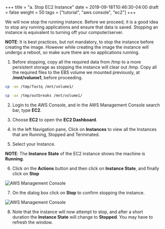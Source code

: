 +++
title = "a. Stop EC2 Instance"
date = 2019-09-18T10:46:30-04:00
draft = false
weight = 50
tags = ["tutorial", "aws console", "ec2"]
+++

We will now stop the running instance. Before we proceed, it is a good idea to stop any running applications and ensure that data is saved. Stopping an instance is equivalent to turning off your computer/server.

**NOTE**: It is best practices, but not mandatory, to stop the instance before creating the image. However while creating the image the instance will undergo a reboot, so make sure there are no applications running.

1.	Before stopping, copy all the required data from /tmp to a more persistent storage as stopping the instance will clear out /tmp. Copy all the required files to the EBS volume we mounted previously, at **/mnt/volume1**, before proceeding.

```bash
cp -ax /tmp/fastq /mnt/volume1/
```

```bash
cp -ax /tmp/outbreaks /mnt/volume1/
```

2.	Login to the AWS Console, and in the AWS Management Console search bar, type **EC2**.

3.	Choose **EC2** to open the **EC2 Dashboard**.

4.	In the left Navigation pane, Click on **Instances** to view all the Instances that are Running, Stopped and Terminated.

5.	Select your Instance. 

**NOTE**: The **Instance State** of the EC2 instance shows the machine is **Running**.

6.	Click on the **Actions** button and then click on **Instance State**, and finally click on **Stop**

![AWS Management Console](/images/hpc-aws-parallelcluster-workshop/EC2StopInstance-2.png)

7.	On the dialog box click on **Stop** to confirm stopping the instance.

![AWS Management Console](/images/hpc-aws-parallelcluster-workshop/EC2StopConfirm-2.png)

8.	Note that the instance will now attempt to stop, and after a short duration the **Instance State** will change to **Stopped**. You may have to refresh the window.
